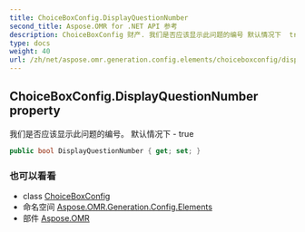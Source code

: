 ```yaml
---
title: ChoiceBoxConfig.DisplayQuestionNumber
second_title: Aspose.OMR for .NET API 参考
description: ChoiceBoxConfig 财产. 我们是否应该显示此问题的编号 默认情况下  true
type: docs
weight: 40
url: /zh/net/aspose.omr.generation.config.elements/choiceboxconfig/displayquestionnumber/
---
```

## ChoiceBoxConfig.DisplayQuestionNumber property

我们是否应该显示此问题的编号。 默认情况下 - true

```csharp
public bool DisplayQuestionNumber { get; set; }
```

### 也可以看看

* class [ChoiceBoxConfig](../)
* 命名空间 [Aspose.OMR.Generation.Config.Elements](../../choiceboxconfig/)
* 部件 [Aspose.OMR](../../../)


